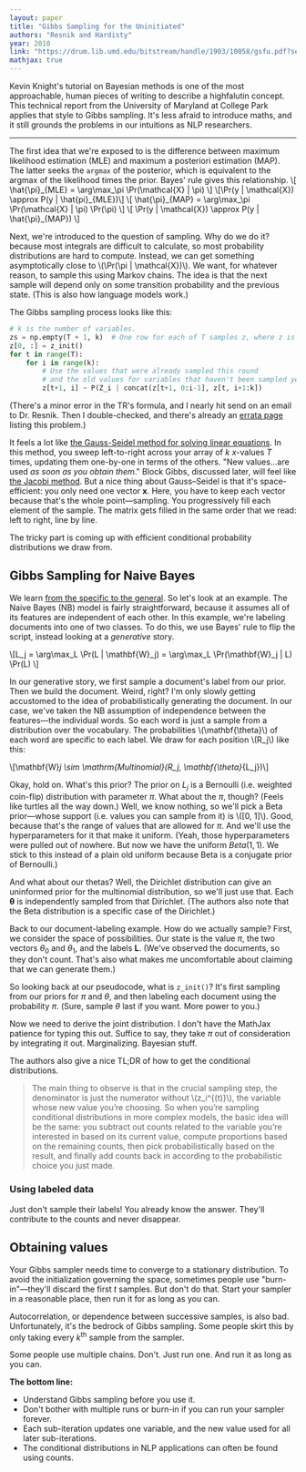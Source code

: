 ```yaml
---
layout: paper
title: "Gibbs Sampling for the Uninitiated"
authors: "Resnik and Hardisty"
year: 2010
link: "https://drum.lib.umd.edu/bitstream/handle/1903/10058/gsfu.pdf?sequence=3"
mathjax: true
---
```


Kevin Knight's tutorial on Bayesian methods is one of the most approachable, human pieces of writing to describe a highfalutin concept. This technical report from the University of Maryland at College Park applies that style to Gibbs sampling. It's less afraid to introduce maths, and it still grounds the problems in our intuitions as NLP researchers.

--- 

The first idea that we're exposed to is the difference between maximum likelihood estimation (MLE) and maximum a posteriori estimation (MAP). The latter seeks the `argmax` of the posterior, which is equivalent to the argmax of the likelihood times the prior. Bayes' rule gives this relationship.
\\[
\hat{\pi}\_{MLE} = \arg\max\_\pi \Pr(\mathcal{X} | \pi)
\\]
\\[\Pr(y | \mathcal{X}) \approx P(y | \hat{pi}\_{MLE})\\]
\\[
\hat{\pi}\_{MAP} = \arg\max\_\pi \Pr(\mathcal{X} | \pi) \Pr(\pi)
\\]
\\[
\Pr(y | \mathcal{X}) \approx P(y | \hat{\pi}\_{MAP})
\\]

Next, we're introduced to the question of sampling. Why do we do it? because most integrals are difficult to calculate, so most probability distributions are hard to compute. Instead, we can get something asymptotically close to \\(\Pr(\pi | \mathcal{X})\\). We want, for whatever reason, to sample this using Markov chains. The idea is that the next sample will depend only on some transition probability and the previous state. (This is also how language models work.)

The Gibbs sampling process looks like this:

```python
# k is the number of variables.
zs = np.empty(T + 1, k)  # One row for each of T samples z, where z is a vector of k values.
z[0, :] = z_init()
for t in range(T):
    for i in range(k):
        # Use the values that were already sampled this round
        # and the old values for variables that haven't been sampled yet.
        z[t+1, i] ~ P(Z_i | concat(z[t+1, 0:i-1], z[t, i+1:k])
```
(There's a minor error in the TR's formula, and I nearly hit send on an email to Dr. Resnik. Then I double-checked, and there's already an [errata page](http://legacydirs.umiacs.umd.edu/~resnik/gibbs_errata.html) listing this problem.)

It feels a lot like [the Gauss-Seidel method for solving linear equations](https://en.wikipedia.org/wiki/Gauss–Seidel_method). In this method, you sweep left-to-right across your array of *k* *x*-values *T* times, updating them one-by-one in terms of the others. "New values...are used *as soon as you obtain them*." Block Gibbs, discussed later, will feel like [the Jacobi method](https://en.wikipedia.org/wiki/Jacobi_method). But a nice thing about Gauss–Seidel is that it's space-efficient: you only need one vector **x**. Here, you have to keep each vector because that's the whole point—sampling. You progressively fill each element of the sample. The matrix gets filled in the same order that we read: left to right, line by line.

The tricky part is coming up with efficient conditional probability distributions we draw from.

## Gibbs Sampling for Naive Bayes

We learn [from the specific to the general](https://www.microsoft.com/en-us/research/academic-program/give-great-research-talk/). So let's look at an example. The Naive Bayes (NB) model is fairly straightforward, because it assumes all of its features are independent of each other. In this example, we're labeling documents into one of two classes. To do this, we use Bayes' rule to flip the script, instead looking at a *generative* story.

\\[L_j = \arg\max_L \Pr(L | \mathbf{W}_j) = \arg\max_L \Pr(\mathbf{W}_j | L) \Pr(L) \\]

In our generative story, we first sample a document's label from our prior. Then we build the document. Weird, right? I'm only slowly getting accustomed to the idea of probabilistically generating the document. In our case, we've taken the NB assumption of independence between the features—the individual words. So each word is just a sample from a distribution over the  vocabulary. The probabilities \\(\mathbf{\theta}\\) of each word are specific to each label. We draw for each position \\(R_j\\) like this:

\\[\mathbf{W}_j \sim \mathrm{Multinomial}(R_j, \mathbf{\theta}_{L_j})\\]

Okay, hold on. What's this prior? The prior on $L_j$ is a Bernoulli (i.e. weighted coin-flip) distribution with parameter $\pi$. What about the $\pi$, though? (Feels like turtles all the way down.) Well, we know nothing, so we'll pick a Beta prior—whose support (i.e. values you can sample from it) is \\([0, 1]\\).  Good, because that's the range of values that are allowed for $\pi$. And we'll use the hyperparameters for it that make it uniform. (Yeah, those hyperparameters were pulled out of nowhere. But now we have the uniform $Beta(1, 1)$. We stick to this instead of a plain old uniform because Beta is a conjugate prior of Bernoulli.)

And what about our thetas? Well, the Dirichlet distribution can give an uninformed prior for the multinomial distribution, so we'll just use that. Each $\mathbf{\theta}$ is independently sampled from that Dirichlet. (The authors also note that the Beta distribution is a specific case of the Dirichlet.)

Back to our document-labeling example. How do we actually sample? First, we consider the space of possibilities. Our state is the value $\pi$, the two vectors $\theta_0$ and $\theta_1$, and the labels $\mathbf{L}$. (We've observed the documents, so they don't count. That's also what makes me uncomfortable about claiming that we can generate them.)

So looking back at our pseudocode, what is `z_init()`? It's first sampling from our priors for $\pi$ and $\theta$, and then labeling each document using the probability $\pi$. (Sure, sample $\theta$ last if you want. More power to you.)

Now we need to derive the joint distribution. I don't have the MathJax patience for typing this out. Suffice to say, they take $\pi$ out of consideration by integrating it out. Marginalizing. Bayesian stuff. 

The authors also give a nice TL;DR of how to get the conditional distributions.

> The main thing to observe is that in the crucial sampling
step, the denominator is just the numerator without \\(z_i^{(t)}\\), the variable whose new value you’re choosing. So when you’re sampling conditional distributions in more complex models, the basic idea will be the same: you subtract out counts related to the variable you’re interested in based on its current value, compute proportions based on the remaining counts, then pick probabilistically based on the result, and finally add counts back in according to the probabilistic choice you just made.

### Using labeled data

Just don't sample their labels! You already know the answer. They'll contribute to the counts and never disappear.



## Obtaining values

Your Gibbs sampler needs time to converge to a stationary distribution. To avoid the initialization governing the space, sometimes people use "burn-in"—they'll discard the first *t* samples. But don't do that. Start your sampler in a reasonable place, then run it for as long as you can.

Autocorrelation, or dependence between successive samples, is also bad. Unfortunately, it's the bedrock of Gibbs sampling. Some people skirt this by only taking every *k*<sup>th</sup> sample from the sampler.

Some people use multiple chains. Don't. Just run one. And run it as long as you can.

**The bottom line:**

- Understand Gibbs sampling before you use it.
- Don't bother with multiple runs or burn-in if you can run your sampler forever.
- Each sub-iteration updates one variable, and the new value used for all later sub-iterations.
- The conditional distributions in NLP applications can often be found using counts.
